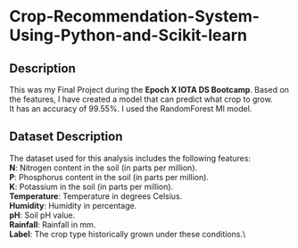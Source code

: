 # Crop-Recommendation-System-Using-Python-and-Scikit-learn
## Description
This was my Final Project during the **Epoch X IOTA DS Bootcamp**. Based on the features, I have created a model that can predict what crop to grow.\
It has an accuracy of 99.55%. I used the RandomForest Ml model.
## Dataset Description
The dataset used for this analysis includes the following features:\
**N**: Nitrogen content in the soil (in parts per million).\
**P**: Phosphorus content in the soil (in parts per million).\
**K**: Potassium in the soil (in parts per million).\
**Temperature**: Temperature in degrees Celsius.\
**Humidity**: Humidity in percentage.\
**pH**: Soil pH value.\
**Rainfall**: Rainfall in mm.\
**Label**: The crop type historically grown under these conditions.\
